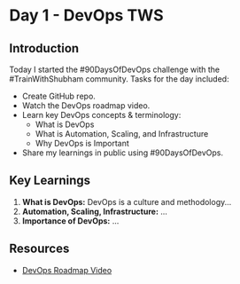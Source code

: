 # Day 1 - DevOps TWS

## Introduction
Today I started the #90DaysOfDevOps challenge with the #TrainWithShubham community. Tasks for the day included:

- Create GitHub repo.
- Watch the DevOps roadmap video.
- Learn key DevOps concepts & terminology:
  - What is DevOps
  - What is Automation, Scaling, and Infrastructure
  - Why DevOps is Important
- Share my learnings in public using #90DaysOfDevOps.

## Key Learnings
1. **What is DevOps:** DevOps is a culture and methodology...
2. **Automation, Scaling, Infrastructure:** ...
3. **Importance of DevOps:** ...

## Resources
- [DevOps Roadmap Video](link-to-video)

